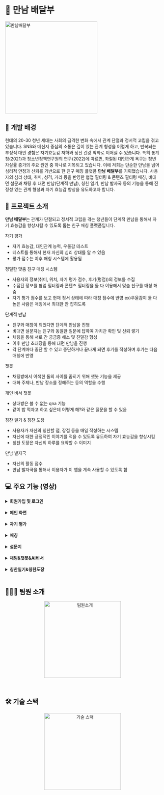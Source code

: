 # 👫 만남 배달부
<img src="https://github.com/user-attachments/assets/80490f92-a552-46b0-8faa-d82b32612425" alt="만남배달부" height="300">

## 🧭 개발 배경
현대의 20-30 청년 세대는 사회의 급격한 변화 속에서 관계 단절과 정서적 고립을 겪고 있습니다. SNS와 메신저 중심의 소통은 깊이 있는 관계 형성을 어렵게 하고, 반복되는 부정적 대인 경험은 자기효능감 저하와 정신 건강 악화로 이어질 수 있습니다.
특히 통계청(2021)과 청소년정책연구원의 연구(2022)에 따르면, 좌절된 대인관계 욕구는 청년 자살률 증가의 주요 원인 중 하나로 지목되고 있습니다.
이에 저희는 단순한 만남을 넘어 심리적 안정과 신뢰를 기반으로 한 친구 매칭 플랫폼 **만남 배달부**를 기획했습니다. 사용자의 심리 상태, 취미, 성격, 거리 등을 반영한 협업 필터링 & 콘텐츠 필티렁 매칭, 비대면 설문과 채팅 후 대면 만남(단계적 만남), 칭찬 일기, 만남 발자국 등의 기능을 통해 진정성 있는 관계 형성과 자기 효능감 향상을 유도하고자 합니다.

## 📖 프로젝트 소개
**만남 배달부**는 관계가 단절되고 정서적 고립을 겪는 청년들이 단계적 만남을 통해서 자기 효능감을 향상시킬 수 있도록 돕는 친구 매칭 플랫폼입니다. 

자기 평가
- 자기 효능감, 대인관계 능력, 우울감 테스트
- 테스트를 통해서 현재 자신의 심리 상태를 알 수 있음
- 평가 점수는 이후 매칭 시스템에 활용됨

정밀한 맞춤 친구 매칭 시스템
- 사용자의 정보(취미, 위치, 자기 평가 점수, 후기(평점))의 정보를 수집
- 수집된 정보를 협업 필터링과 콘텐츠 필터링을 둘 다 이용해서 맞춤 친구를 매칭 해줌
- 자기 평가 점수를 보고 현재 정서 상태에 따라 매칭 점수에 반영 
  ex)우울감이 둘 다 높은 사람은 매칭에서 최대한 안 잡히도록

단계적 만남
- 친구와 매칭이 되었다면 단계적 만남을 진행
- 비대면 설문지는 친구와 동일한 질문에 답하여 가치관 확인 및 신뢰 쌓기
- 채팅을 통해 서로 간 궁금증 해소 및 친밀감 형성
- 이후 만남 초대장을 통해 대면 만남을 진행
- 각 단계마다 중단 할 수 있고 중단하거나 끝나게 되면 후기를 작성하며 후기는 다음 매칭에 반영

챗봇
- 채팅방에서 어색한 둘의 사이를 좁히기 위해 챗봇 기능을 제공
- 대화 주제나, 만남 장소를 정해주는 등의 역할을 수행

개인 비서 챗봇
- 상대방은 볼 수 없는 qna 기능
- 같이 밥 먹자고 하고 싶은데 어떻게 해?와 같은 질문을 할 수 있음

칭찬 일기 & 칭찬 도장
- 사용자가 자신의 칭찬할 점, 장점 등을 매일 작성하는 시스템
- 자신에 대한 긍정적인 이야기를 적을 수 있도록 유도하여 자기 효능감을 향상시킴
- 칭찬 도장은 자신의 하루를 요약할 수 이미지

만남 발자국
- 자신의 활동 점수
- 만남 발자국을 통해서 이용자가 이 앱을 계속 사용할 수 있도록 함


## 💻 주요 기능 (영상)

<details>
  <summary><b>회원가입 및 로그인</b></summary>
  <br />
  <blockquote>
    회원가입 및 로그인
  </blockquote>
  <br />
  <p align="center">
    <img src="https://github.com/user-attachments/assets/59a6385d-a144-4249-9fec-0e1a62f4536b" alt="회원가입" height="400">
&nbsp;&nbsp;&nbsp;&nbsp;&nbsp;&nbsp;&nbsp;&nbsp;&nbsp;&nbsp;&nbsp;&nbsp;&nbsp;&nbsp;&nbsp;&nbsp;
    <img src="https://github.com/user-attachments/assets/f323d990-da98-4b09-a75d-2fc62c2eb207" alt="로그인" height="400">
  </p>
  
  - 사용자는 시작 전 구글 또는 카카오 계정을 통해 회원 가입 및 로그인 할 수 있다.
  - 회원가입은 중복 닉네임과 생년월일을 확인한다.
  - 회원가입을 완료하면 이후 로그인 버튼을 통해서 바로 로그인이 가능하다.
</details>
<br />

<details>
  <summary><b>메인 화면</b></summary>
  <br />
  <blockquote>
    메인 화면
  </blockquote>
  <br />
  <p align="center">
    <img src="https://github.com/user-attachments/assets/6287d065-6686-45a5-9573-dc6bb5565a34" alt="메인화면" height="400">

  </p>
  
  - 사용자가 매칭을 시작하거나, 매칭 정보를 수정할 수 있다.
  - 매칭 정보 수정에는 취미, 질문지 질문, 매칭 거리, 이성 매칭 허용, 나이 차를 조절할 수 있다.
  - 하단 NavBar를 통해서 다른 페이지로 넘어 갈 수 있다.
</details>
<br />

<details>
  <summary><b>자기 평가</b></summary>
  <br />
  <blockquote>
    자기 평가
  </blockquote>
  <br />
  <p align="center">
    <img src="https://github.com/user-attachments/assets/0e947a98-1c8f-4b1c-aa46-deb70337bc02" alt="자기평가" height="400">

  </p>
  
  - 사용자는 매칭 전에 자기 평가를 1회 이상 실시해야한다.
  - 자기 평가를 완료하면 자신의 심리 상태를 분석할 수 있다.
  - 자기 평가 결과는 매칭에 반영되어, 심리적으로 불안전한 사람의 매칭을 피하도록 한다.
</details>
<br />

<details>
  <summary><b>매칭</b></summary>
  <br />
  <blockquote>
    매칭
  </blockquote>
  <br />
  <p align="center">
    <img src="https://github.com/user-attachments/assets/1e51e6d4-2e01-4059-af5e-9a3cdaa79d0a" alt="성공" height="400">
&nbsp;&nbsp;&nbsp;&nbsp;&nbsp;&nbsp;&nbsp;&nbsp;&nbsp;
    <img src="https://github.com/user-attachments/assets/f777ba34-1afb-456f-9300-32458d61be06" alt="실패1" height="400">
&nbsp;&nbsp;&nbsp;&nbsp;&nbsp;&nbsp;&nbsp;&nbsp;&nbsp;
    <img src="https://github.com/user-attachments/assets/c9a7e1a9-9a9e-4bc3-a7de-00a4a9131e8e" alt="실패2" height="400">

  </p>
  
  - 성공, 실패1(점수가 부족), 실패2(매칭 큐에 아무도 없을 때) 화면
  - 매칭을 실시하면 자신의 매칭 정보에 따라 적합한 친구를 필터링을 통해서 매칭된다.
  - 취미, 거리, 자기 평가 점수는 콘텐츠 필터링, 후기는 협업 필터링을 사용했다.
  - 1점 만점에 0.75점 이상이면 바로 매칭이 실시되고 만약 실패하면 1~2명의 추천 친구를 보여준다.
  - 심리적으로 불안정한 사람끼리 매칭이 되는 걸 피하기 위해 패널티 점수를 넣어서 매칭을 피한다.
  - 매칭이 성공하면 바로 만남 단계 중 질문지 단계로 간다.
  
</details>
<br />

<details>
  <summary><b>설문지</b></summary>
  <br />
  <blockquote>
    설문지
  </blockquote>
  <br />
  <p align="center">
    <img src="https://github.com/user-attachments/assets/4149edd1-6d62-4438-b9da-d69ed1046a3e" alt="설문지1" height="400">
&nbsp;&nbsp;&nbsp;&nbsp;&nbsp;&nbsp;&nbsp;&nbsp;&nbsp;&nbsp;&nbsp;&nbsp;&nbsp;&nbsp;&nbsp;&nbsp;
    <img src="https://github.com/user-attachments/assets/05397dd9-f02e-4f5c-948b-68a2ee419e74" alt="설문지2" height="400">

  </p>
  
  - 설문지 단계는 서로의 가치관을 알아 볼 수 있는 단계이다.
  - 랜덤 질문 3개와 상대방과 자신의 질문 2개가 더해져 총 5개 질문이 주어진다.
  - 답변 등록 전에는 상대방의 답변을 볼 수 없다.
  - 5개의 질문에 사용자가 모두 답변을 마치면 채팅방 입장이 가능하다.
</details>
<br />

<details>
  <summary><b>채팅&챗봇&AI비서</b></summary>
  <br />
  <blockquote>
    채팅&챗봇&AI비서
  </blockquote>
  <br />
  <p align="center">
    <img src="https://github.com/user-attachments/assets/42d76a97-11b9-4fd2-859c-28277463e8d1" alt="채팅" height="400">
&nbsp;&nbsp;&nbsp;&nbsp;&nbsp;&nbsp;&nbsp;&nbsp;&nbsp;&nbsp;&nbsp;&nbsp;&nbsp;&nbsp;&nbsp;&nbsp;
    <img src="https://github.com/user-attachments/assets/118b6294-ed7b-4807-a1a3-00c42345459b" alt="챗봇" height="400">
    <br />
    <br />
    <img src="https://github.com/user-attachments/assets/c3c3b072-797b-4d60-9421-4bb43f65d035" alt="AI 비서" height="400">
&nbsp;&nbsp;&nbsp;&nbsp;&nbsp;&nbsp;&nbsp;&nbsp;&nbsp;&nbsp;&nbsp;&nbsp;&nbsp;&nbsp;&nbsp;&nbsp;
    <img src="https://github.com/user-attachments/assets/fe004966-d58e-475d-895c-2e7aaf31308d" alt="채팅" height="400">

  </p>

  - 영상은 채팅, 챗봇, AI 비서, 대면 초대장 순
  - 채팅방에 입장 순간부터 24시간 카운트 다운이 시작된다.
  - 24시간 안에 대면 초대장을 보내 약속을 정하지 않으면 더 이상 대화를 이어갈 수 없다.
  - 대면 초대장은 상대방이 마음에 들면 보낼 수 있고 수락하게 되면 만남 일정을 정할 수 있다.
  - 채팅방에는 대화가 어색하거나 끊기지 않도록 챗봇과 AI비서가 있다.
  - 챗봇은 대화 주제 선정과 같이 어색한 둘의 사이를 좁히는 기능을 한다.
  - 챗봇은 기존 대화 내용을 보고 답변을 해준다.
  - AI비서는 상대방이 볼 수 없는 qna 기능이다.
</details>
<br />

<details>
  <summary><b>칭찬일기&칭찬도장</b></summary>
  <br />
  <blockquote>
    칭찬일기&칭찬도장
  </blockquote>
  <br />
  <p align="center">
    <img src="https://github.com/user-attachments/assets/7140457b-1327-4c5e-be42-696bde7ad40c" alt="칭찬일기-칭찬도장" height="400">

  </p>
  
  - 사용자의 자기 효능감을 높이긴 위한 시스템이다.
  - 매일 칭찬 일기를 쓸 수 있다.
  - 이전 일기는 만남 일지에 해당 날짜의 스탬프를 누르면 확인 가능하다.
  - 수정은 당일만 되며, 그 이후에는 삭제만 가능하다.
  - 만남 일지 아래에는 상대방과의 만남 일정을 확인 가능하다.
</details>
<br />

## 👨🏻‍💻 팀원 소개
<p align="center">
  <img src="https://github.com/user-attachments/assets/7a85b296-e1e7-4522-b03e-468ca2237694" alt="팀원소개" height="250">
</p>
</br>

## 🛠️ 기술 스택
<p align="center">
  <img src="https://github.com/user-attachments/assets/a9ea68d2-d8b3-41f9-ac9a-034c37d25334" alt="기술 스택" height="250">
</p>
</br>

